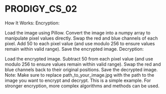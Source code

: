 # PRODIGY_CS_02
How It Works:
Encryption:

Load the image using Pillow.
Convert the image into a numpy array to manipulate pixel values directly.
Swap the red and blue channels of each pixel.
Add 50 to each pixel value (and use modulo 256 to ensure values remain within valid range).
Save the encrypted image.
Decryption:

Load the encrypted image.
Subtract 50 from each pixel value (and use modulo 256 to ensure values remain within valid range).
Swap the red and blue channels back to their original positions.
Save the decrypted image.
Note:
Make sure to replace path_to_your_image.jpg with the path to the image you want to encrypt and decrypt.
This is a simple example. For stronger encryption, more complex algorithms and methods can be used.
